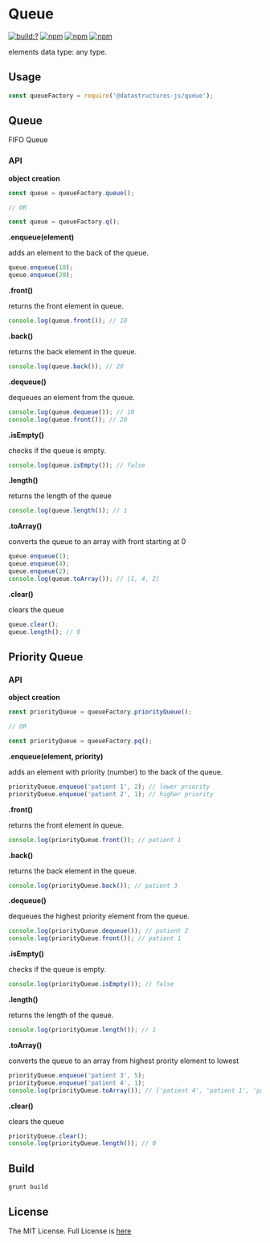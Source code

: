 # Queue

[![build:?](https://travis-ci.org/eyas-ranjous/datatructures-js/queue.svg?branch=master)](https://travis-ci.org/eyas-ranjous/datatructures-js/queue) 
[![npm](https://img.shields.io/npm/v/@datastructures-js/queue.svg)](https://www.npmjs.com/package/@datastructures-js/queue)
[![npm](https://img.shields.io/npm/dm/@datastructures-js/queue.svg)](https://www.npmjs.com/packages/@datastructures-js/queue) [![npm](https://img.shields.io/badge/node-%3E=%206.0-blue.svg)](https://www.npmjs.com/package/@datastructures-js/queue)

elements data type: any type.

## Usage
```js
const queueFactory = require('@datastructures-js/queue');
```

## Queue
FIFO Queue

### API
**object creation**
```javascript
const queue = queueFactory.queue();

// OR

const queue = queueFactory.q();
```

**.enqueue(element)** 

adds an element to the back of the queue.
```javascript
queue.enqueue(10);
queue.enqueue(20);
```
**.front()** 

returns the front element in queue.
```javascript
console.log(queue.front()); // 10
```
**.back()** 

returns the back element in the queue.
```javascript
console.log(queue.back()); // 20
```

**.dequeue()** 

dequeues an element from the queue.
```javascript
console.log(queue.dequeue()); // 10
console.log(queue.front()); // 20
```

**.isEmpty()** 

checks if the queue is empty.
```javascript
console.log(queue.isEmpty()); // false
```
**.length()** 

returns the length of the queue
```javascript
console.log(queue.length()); // 1
```

**.toArray()** 

converts the queue to an array with front starting at 0
```javascript
queue.enqueue(1);
queue.enqueue(4);
queue.enqueue(2);
console.log(queue.toArray()); // [1, 4, 2]
```

**.clear()** 

clears the queue
```javascript
queue.clear();
queue.length(); // 0
```

## Priority Queue

### API

**object creation**
```javascript
const priorityQueue = queueFactory.priorityQueue();

// OR

const priorityQueue = queueFactory.pq();
```

**.enqueue(element, priority)** 

adds an element with priority (number) to the back of the queue.
```javascript
priorityQueue.enqueue('patient 1', 2); // lower priority
priorityQueue.enqueue('patient 2', 1); // higher priority
```

**.front()** 

returns the front element in queue.
```javascript
console.log(priorityQueue.front()); // patient 1
```

**.back()** 

returns the back element in the queue.
```javascript
console.log(priorityQueue.back()); // patient 3
```

**.dequeue()** 

dequeues the highest priority element from the queue.
```javascript
console.log(priorityQueue.dequeue()); // patient 2
console.log(priorityQueue.front()); // patient 1
```

**.isEmpty()** 

checks if the queue is empty.
```javascript
console.log(priorityQueue.isEmpty()); // false
```

**.length()** 

returns the length of the queue.
```javascript
console.log(priorityQueue.length()); // 1
```

**.toArray()** 

converts the queue to an array from highest prority element to lowest
```javascript
priorityQueue.enqueue('patient 3', 5);
priorityQueue.enqueue('patient 4', 1);
console.log(priorityQueue.toArray()); // ['patient 4', 'patient 1', 'patient 5']
```

**.clear()** 

clears the queue
```javascript
priorityQueue.clear();
console.log(priorityQueue.length()); // 0
```
## Build
```
grunt build
```

## License
The MIT License. Full License is [here](https://github.com/eyas-ranjous/datastructures-js/queue/blob/master/LICENSE)
